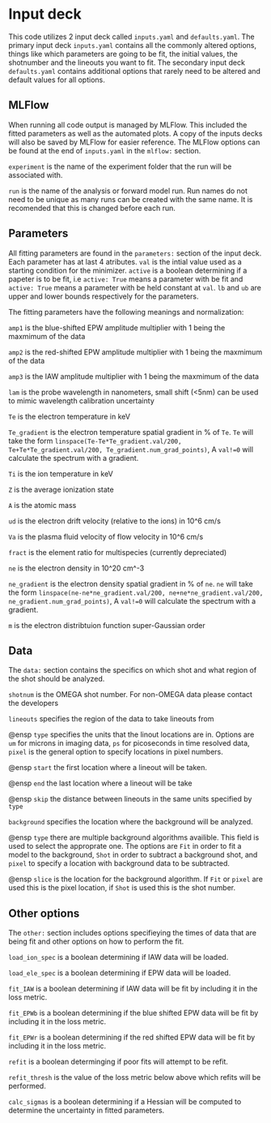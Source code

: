 # Input deck

This code utilizes 2 input deck called `inputs.yaml` and `defaults.yaml`. The primary input deck `inputs.yaml` contains all the commonly altered options, things like which parameters are going to be fit, the initial values, the shotnumber and the lineouts you want to fit. The secondary input deck `defaults.yaml` contains additional options that rarely need to be altered and default values for all options.

## MLFlow

When running all code output is managed by MLFlow. This included the fitted parameters as well as the automated plots. A copy of the inputs decks will also be saved by MLFlow for easier reference. The MLFlow options can be found at the end of `inputs.yaml` in the `mlflow:` section.

`experiment` is the name of the experiment folder that the run will be associated with.

`run` is the name of the analysis or forward model run. Run names do not need to be unique as many runs can be created with the same name. It is recomended that this is changed before each run.

## Parameters
All fitting parameters are found in the `parameters:` section of the input deck. Each parameter has at last 4 atributes. `val` is the intial value used as a starting condition for the minimizer. `active` is a boolean determining if a papeter is to be fit, i.e `active: True` means a parameter with be fit and `active: True` means a parameter with be held constant at `val`. `lb` and `ub` are upper and lower bounds respectively for the parameters.

The fitting parameters have the following meanings and normalization:

`amp1` is the blue-shifted EPW amplitude multiplier with 1 being the maxmimum of the data
 
`amp2` is the red-shifted EPW amplitude multiplier with 1 being the maxmimum of the data
  
`amp3` is the IAW amplitude multiplier with 1 being the maxmimum of the data
  
`lam` is the probe wavelength in nanometers, small shift (<5nm) can be used to mimic wavelength calibration uncertainty
  
`Te` is the electron temperature in keV
   
`Te_gradient` is the electron temperature spatial gradient in % of `Te`. `Te` will take the form `linspace(Te-Te*Te_gradient.val/200, Te+Te*Te_gradient.val/200, Te_gradient.num_grad_points)`, A `val!=0` will calculate the spectrum with a gradient.
   
`Ti` is the ion temperature in keV
    
`Z` is the average ionization state
     
`A` is the atomic mass

`ud` is the electron drift velocity (relative to the ions) in 10^6 cm/s
        
`Va` is the plasma fluid velocity of flow velocity in 10^6 cm/s
      	
`fract` is the element ratio for multispecies (currently depreciated)
        
`ne` is the electron density in 10^20 cm^-3
	
`ne_gradient` is the electron density spatial gradient in % of `ne`. `ne` will take the form `linspace(ne-ne*ne_gradient.val/200, ne+ne*ne_gradient.val/200, ne_gradient.num_grad_points)`, A `val!=0` will calculate the spectrum with a gradient.
 	
`m` is the electron distribtuion function super-Gaussian order
 
 ## Data

 The `data:` section contains the specifics on which shot and what region of the shot should be analyzed.

 `shotnum` is the OMEGA shot number. For non-OMEGA data please contact the developers

 `lineouts` specifies the region of the data to take lineouts from

 @ensp `type` specifies the units that the linout locations are in. Options are `um` for microns in imaging data, `ps` for picoseconds in time resolved data, `pixel` is the general option to specify locations in pixel numbers.

 @ensp `start` the first location where a lineout will be taken.

 @ensp `end` the last location where a lineout will be take

 @ensp `skip` the distance between lineouts in the same units specified by `type`

 `background` specifies the location where the background will be analyzed.

 @ensp `type` there are multiple background algorithms availible. This field is used to select the approprate one. The options are `Fit` in order to fit a model to the background, `Shot` in order to subtract a background shot, and `pixel` to specify a location with background data to be subtracted.

 @ensp `slice` is the location for the background algorithm. If `Fit` or `pixel` are used this is the pixel location, if `Shot` is used this is the shot number.

## Other options
 
 The `other:` section includes options specifieying the times of data that are being fit and other options on how to perform the fit.

 `load_ion_spec` is a boolean determining if IAW data will be loaded.

 `load_ele_spec` is a boolean determining if EPW data will be loaded.

 `fit_IAW` is a boolean determining if IAW data will be fit by including it in the loss metric.

 `fit_EPWb` is a boolean determining if the blue shifted EPW data will be fit by including it in the loss metric.

 `fit_EPWr` is a boolean determining if the red shifted EPW data will be fit by including it in the loss metric.

 `refit` is a boolean determinging if poor fits will attempt to be refit.

 `refit_thresh` is the value of the loss metric below above which refits will be performed.

 `calc_sigmas` is a boolean determining if a Hessian will be computed to determine the uncertainty in fitted parameters.
